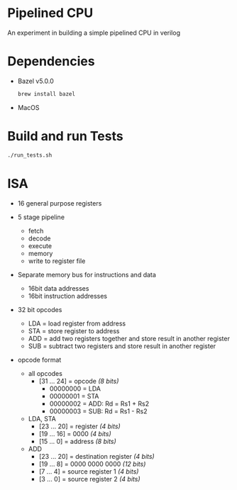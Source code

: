 # Pipelined CPU

An experiment in building a simple pipelined CPU in verilog

# Dependencies

- Bazel v5.0.0

   ```bash
   brew install bazel
   ```

- MacOS

# Build and run Tests

``` bash
./run_tests.sh
```

# ISA

- 16 general purpose registers

- 5 stage pipeline
  - fetch
  - decode
  - execute
  - memory
  - write to register file

- Separate memory bus for instructions and data
  - 16bit data addresses
  - 16bit instruction addresses

- 32 bit opcodes
  - LDA = load register from address
  - STA = store register to address
  - ADD = add two registers together and store result in another register
  - SUB = subtract two registers and store result in another register

- opcode format
  - all opcodes
    - [31 ... 24] = opcode *(8 bits)*
        - 00000000 = LDA
        - 00000001 = STA
        - 00000002 = ADD: Rd = Rs1 + Rs2
        - 00000003 = SUB: Rd = Rs1 - Rs2
  - LDA, STA
    - [23 ... 20] = register *(4 bits)*
    - [19 ... 16] = 0000 *(4 bits)*
    - [15 ... 0] = address *(8 bits)*
  - ADD
    - [23 ... 20] = destination register *(4 bits)*
    - [19 ... 8] = 0000 0000 0000 *(12 bits)*
    - [7 ... 4] = source register 1 *(4 bits)*
    - [3 ... 0] = source register 2 *(4 bits)*
